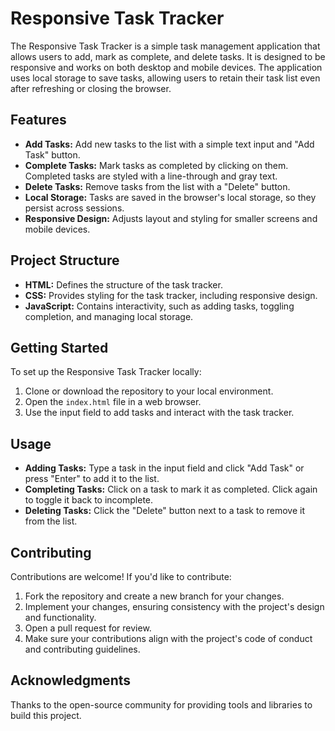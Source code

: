 # Responsive Task Tracker

The Responsive Task Tracker is a simple task management application that allows users to add, mark as complete, and delete tasks. It is designed to be responsive and works on both desktop and mobile devices. The application uses local storage to save tasks, allowing users to retain their task list even after refreshing or closing the browser.

## Features

- **Add Tasks:** Add new tasks to the list with a simple text input and "Add Task" button.
- **Complete Tasks:** Mark tasks as completed by clicking on them. Completed tasks are styled with a line-through and gray text.
- **Delete Tasks:** Remove tasks from the list with a "Delete" button.
- **Local Storage:** Tasks are saved in the browser's local storage, so they persist across sessions.
- **Responsive Design:** Adjusts layout and styling for smaller screens and mobile devices.

## Project Structure

- **HTML:** Defines the structure of the task tracker.
- **CSS:** Provides styling for the task tracker, including responsive design.
- **JavaScript:** Contains interactivity, such as adding tasks, toggling completion, and managing local storage.

## Getting Started

To set up the Responsive Task Tracker locally:

1. Clone or download the repository to your local environment.
2. Open the `index.html` file in a web browser.
3. Use the input field to add tasks and interact with the task tracker.

## Usage

- **Adding Tasks:** Type a task in the input field and click "Add Task" or press "Enter" to add it to the list.
- **Completing Tasks:** Click on a task to mark it as completed. Click again to toggle it back to incomplete.
- **Deleting Tasks:** Click the "Delete" button next to a task to remove it from the list.

## Contributing

Contributions are welcome! If you'd like to contribute:

1. Fork the repository and create a new branch for your changes.
2. Implement your changes, ensuring consistency with the project's design and functionality.
3. Open a pull request for review.
4. Make sure your contributions align with the project's code of conduct and contributing guidelines.



## Acknowledgments

Thanks to the open-source community for providing tools and libraries to build this project.
